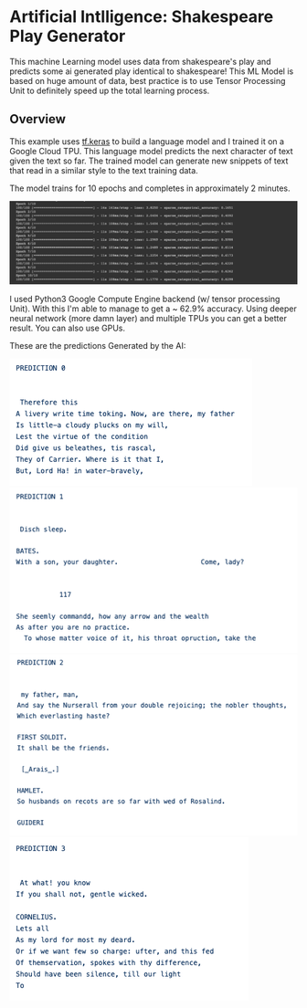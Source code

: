 # Artificial Intlligence: Shakespeare Play Generator
This machine Learning model uses data from shakespeare's play and predicts some ai generated play identical to shakespeare!
This ML Model is based on huge amount of data, best practice is to use Tensor Processing Unit to definitely speed up the total learning process.

## Overview

This example uses [tf.keras](https://www.tensorflow.org/guide/keras) to build a language model and I trained it on a Google Cloud TPU. This language model predicts the next character of text given the text so far. The trained model can generate new snippets of text that read in a similar style to the text training data.

The model trains for 10 epochs and completes in approximately 2 minutes.

![screenshots](./epochs.png)

I used Python3 Google Compute Engine backend (w/ tensor processing Unit). With this I'm able to manage to get a ~ 62.9% accuracy.
Using deeper neural network (more damn layer) and multiple TPUs you can get a better result. You can also use GPUs.

These are the predictions Generated by the AI:

![screenshots](./predictions_1.png)
![screenshots](./predictions_2.png)
![screenshots](./predictions_3.png)
![screenshots](./predictions_4.png)
